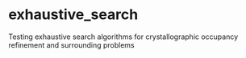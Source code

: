 # exhaustive_search
Testing exhaustive search algorithms for crystallographic occupancy refinement and surrounding problems
